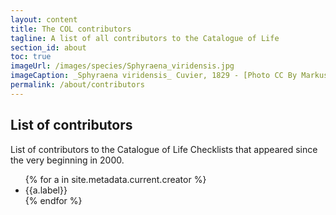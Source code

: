 ```yaml
---
layout: content
title: The COL contributors
tagline: A list of all contributors to the Catalogue of Life
section_id: about
toc: true
imageUrl: /images/species/Sphyraena_viridensis.jpg    
imageCaption: _Sphyraena viridensis_ Cuvier, 1829 - [Photo CC By Markus Döring](https://www.inaturalist.org/observations/87857259)
permalink: /about/contributors
---
```


## List of contributors
List of contributors to the Catalogue of Life Checklists that appeared since the very beginning in 2000.

<div id="contributors">  
  <ul>
  {% for a in site.metadata.current.creator %}
    <li>{{a.label}}</li>
  {% endfor %}
  </ul>
</div>